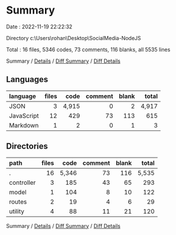 # Summary

Date : 2022-11-19 22:22:32

Directory c:\\Users\\rohan\\Desktop\\SocialMedia-NodeJS

Total : 16 files,  5346 codes, 73 comments, 116 blanks, all 5535 lines

Summary / [Details](details.md) / [Diff Summary](diff.md) / [Diff Details](diff-details.md)

## Languages
| language | files | code | comment | blank | total |
| :--- | ---: | ---: | ---: | ---: | ---: |
| JSON | 3 | 4,915 | 0 | 2 | 4,917 |
| JavaScript | 12 | 429 | 73 | 113 | 615 |
| Markdown | 1 | 2 | 0 | 1 | 3 |

## Directories
| path | files | code | comment | blank | total |
| :--- | ---: | ---: | ---: | ---: | ---: |
| . | 16 | 5,346 | 73 | 116 | 5,535 |
| controller | 3 | 185 | 43 | 65 | 293 |
| model | 1 | 104 | 8 | 10 | 122 |
| routes | 2 | 19 | 4 | 6 | 29 |
| utility | 4 | 88 | 11 | 21 | 120 |

Summary / [Details](details.md) / [Diff Summary](diff.md) / [Diff Details](diff-details.md)